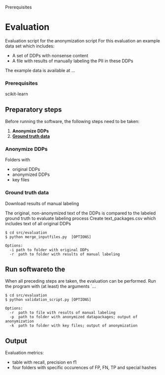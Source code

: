 Prerequisites

# Evaluation

Evaluation script for the anonymization script
For this evaluation an example data set which includes:
* A set of DDPs with nonsense content
* A file with results of manually labeling the PII in these DDPs

The example data is available at ...

### Prerequisites

scikit-learn

## Preparatory steps

Before running the software, the following steps need to be taken:

1. **Anonymize DDPs**
2. **[Ground truth data](#groundtruth-data)**

### Anonymize DDPs

Folders with 
* original DDPs
* anonymized DDPs
* key files

### Ground truth data

Download results of manual labeling

The original, non-anonymized text of the DDPs is compared to the labeled ground truth to evaluate labeling process
Create text_packages.csv which includes text of all original DDPs

```
$ cd src/evaluation
$ python merge_inputfiles.py  [OPTIONS]

Options:
  -i path to folder with original DDPs
  -r  path to folder with results of manual labeling

```

## Run softwareto the 

When all preceding steps are taken, the evaluation can be performed. Run the program with (at least) the arguments `...

```
$ cd src/evaluation
$ python validation_script.py [OPTIONS]

Options:
  -r  path to file with results of manual labeling
  -p  path to folder with anonymized datapackages; output of anonymization
  -k  path to folder with key files; output of anonymization

```
## Output
Evaluation metrics:
* table with recall, precision en f1
* four folders with specific occurences of FP, FN, TP and special hashes